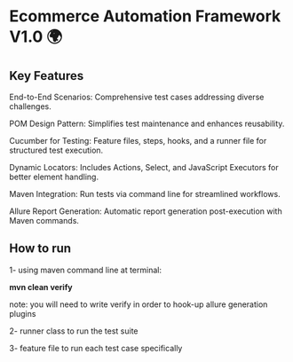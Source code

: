 # Ecommerce Automation Framework V1.0 🌍

## Key Features

End-to-End Scenarios: Comprehensive test cases addressing diverse challenges.

POM Design Pattern: Simplifies test maintenance and enhances reusability.

Cucumber for Testing: Feature files, steps, hooks, and a runner file for structured test execution.

Dynamic Locators: Includes Actions, Select, and JavaScript Executors for better element handling.

Maven Integration: Run tests via command line for streamlined workflows.

Allure Report Generation: Automatic report generation post-execution with Maven commands.

## How to run
1- using maven command line at terminal:

**mvn clean verify** 

note: you will need to write verify in order to hook-up allure generation plugins

2- runner class to run the test suite 

3- feature file to run each test case specifically  

